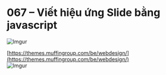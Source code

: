 # 067 – Viết hiệu ứng Slide bằng javascript

![Imgur](https://i.imgur.com/Zor7Cl0.png)  

[https://themes.muffingroup.com/be/webdesign/](https://themes.muffingroup.com/be/webdesign/)  
![Imgur](https://i.imgur.com/JuLWKC3.png)  
